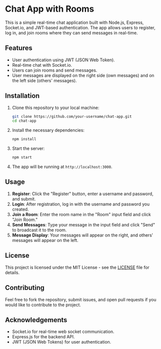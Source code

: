 # Chat App with Rooms

This is a simple real-time chat application built with Node.js, Express, Socket.io, and JWT-based authentication. The app allows users to register, log in, and join rooms where they can send messages in real-time.

## Features

- User authentication using JWT (JSON Web Token).
- Real-time chat with Socket.io.
- Users can join rooms and send messages.
- User messages are displayed on the right side (own messages) and on the left side (others' messages).

## Installation

1. Clone this repository to your local machine:

    ```bash
    git clone https://github.com/your-username/chat-app.git
    cd chat-app
    ```

2. Install the necessary dependencies:

    ```bash
    npm install
    ```

3. Start the server:

    ```bash
    npm start
    ```

4. The app will be running at `http://localhost:3000`.

## Usage

1. **Register**: Click the "Register" button, enter a username and password, and submit.
2. **Login**: After registration, log in with the username and password you created.
3. **Join a Room**: Enter the room name in the "Room" input field and click "Join Room."
4. **Send Messages**: Type your message in the input field and click "Send" to broadcast it to the room.
5. **Message Display**: Your messages will appear on the right, and others' messages will appear on the left.

## License

This project is licensed under the MIT License - see the [LICENSE](LICENSE) file for details.

## Contributing

Feel free to fork the repository, submit issues, and open pull requests if you would like to contribute to the project.

## Acknowledgements

- Socket.io for real-time web socket communication.
- Express.js for the backend API.
- JWT (JSON Web Tokens) for user authentication.

